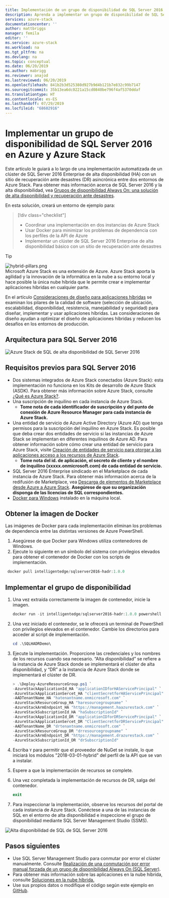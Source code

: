 ```yaml
---
title: Implementación de un grupo de disponibilidad de SQL Server 2016 en Azure y Azure Stack | Microsoft Docs
description: Aprenda a implementar un grupo de disponibilidad de SQL Server 2016 en Azure y Azure Stack.
services: azure-stack
documentationcenter: ''
author: mattbriggs
manager: femila
editor: ''
ms.service: azure-stack
ms.workload: na
ms.tgt_pltfrm: na
ms.devlang: na
ms.topic: conceptual
ms.date: 06/20/2019
ms.author: mabrigg
ms.reviewer: anajod
ms.lastreviewed: 06/20/2019
ms.openlocfilehash: 841b2b3d525380d927b9d4b121b7e832c99b7147
ms.sourcegitcommit: 35b13ea6dc0221a15cd0840be796f4af5370ddaf
ms.translationtype: HT
ms.contentlocale: es-ES
ms.lasthandoff: 07/29/2019
ms.locfileid: "68602916"
---
```

# <a name="deploy-a-sql-server-2016-availability-group-to-azure-and-azure-stack"></a>Implementar un grupo de disponibilidad de SQL Server 2016 en Azure y Azure Stack

Este artículo le guiará a lo largo de una implementación automatizada de un clúster de SQL Server 2016 Enterprise de alta disponibilidad (HA) con un sitio de recuperación ante desastres (DR) asincrónica entre dos entornos de Azure Stack. Para obtener más información acerca de SQL Server 2016 y la alta disponibilidad, vea [Grupos de disponibilidad Always On: una solución de alta disponibilidad y recuperación ante desastres](https://docs.microsoft.com/sql/database-engine/availability-groups/windows/always-on-availability-groups-sql-server?view=sql-server-2016).

En esta solución, creará un entorno de ejemplo para:

> [!div class="checklist"]
> - Coordinar una implementación en dos instancias de Azure Stack
> - Usar Docker para minimizar los problemas de dependencia con los perfiles de la API de Azure
> - Implementar un clúster de SQL Server 2016 Enterprise de alta disponibilidad básico con un sitio de recuperación ante desastres

> [!Tip]  
> ![hybrid-pillars.png](./media/azure-stack-solution-cloud-burst/hybrid-pillars.png)  
> Microsoft Azure Stack es una extensión de Azure. Azure Stack aporta la agilidad y la innovación de la informática en la nube a su entorno local y hace posible la única nube híbrida que le permite crear e implementar aplicaciones híbridas en cualquier parte.  
> 
> En el artículo [Consideraciones de diseño para aplicaciones híbridas](azure-stack-edge-pattern-overview.md) se examinan los pilares de la calidad de software (selección de ubicación, escalabilidad, disponibilidad, resistencia, manejabilidad y seguridad) para diseñar, implementar y usar aplicaciones híbridas. Las consideraciones de diseño ayudan a optimizar el diseño de aplicaciones híbridas y reducen los desafíos en los entornos de producción.

## <a name="architecture-for-sql-server-2016"></a>Arquitectura para SQL Server 2016

![Azure Stack de SQL de alta disponibilidad de SQL Server 2016](media/azure-stack-solution-sql-ha/image1.png)

## <a name="prerequisites-for-sql-server-2016"></a>Requisitos previos para SQL Server 2016

  - Dos sistemas integrados de Azure Stack conectados (Azure Stack): esta implementación no funciona en los Kits de desarrollo de Azure Stack (ASDK). Para obtener más información sobre Azure Stack, consulte [¿Qué es Azure Stack?](https://azure.microsoft.com/overview/azure-stack/).
  - Una suscripción de inquilino en cada instancia de Azure Stack.    
      - **Tome nota de cada identificador de suscripción y del punto de conexión de Azure Resource Manager para cada instancia de Azure Stack.**
  - Una entidad de servicio de Azure Active Directory (Azure AD) que tenga permisos para la suscripción del inquilino en Azure Stack. Es posible que deba crear dos entidades de servicio si las instancias de Azure Stack se implementan en diferentes inquilinos de Azure AD. Para obtener información sobre cómo crear una entidad de servicio para Azure Stack, visite [Creación de entidades de servicio para otorgar a las aplicaciones acceso a los recursos de Azure Stack](https://docs.microsoft.com/azure-stack/user/azure-stack-create-service-principals).
      - **Tome nota del id. de aplicación, el secreto de cliente y el nombre de inquilino (xxxxx.onmicrosoft.com) de cada entidad de servicio.**
  - SQL Server 2016 Enterprise sindicado en el Marketplace de cada instancia de Azure Stack. Para obtener más información acerca de la redifusión de Marketplace, vea [Descarga de elementos de Marketplace desde Azure a Azure Stack](https://docs.microsoft.com/azure-stack/operator/azure-stack-download-azure-marketplace-item).
    **Asegúrese de que su organización disponga de las licencias de SQL correspondientes.**
  - [Docker para Windows](https://docs.docker.com/docker-for-windows/) instalado en la máquina local.

## <a name="get-the-docker-image"></a>Obtener la imagen de Docker

Las imágenes de Docker para cada implementación eliminan los problemas de dependencia entre las distintas versiones de Azure PowerShell.

1.  Asegúrese de que Docker para Windows utiliza contenedores de Windows.
2.  Ejecute lo siguiente en un símbolo del sistema con privilegios elevados para obtener el contenedor de Docker con los scripts de implementación.

```powershell  
 docker pull intelligentedge/sqlserver2016-hadr:1.0.0
```

## <a name="deploy-the-availability-group"></a>Implementar el grupo de disponibilidad

1.  Una vez extraída correctamente la imagen de contenedor, inicie la imagen.

      ```powershell  
      docker run -it intelligentedge/sqlserver2016-hadr:1.0.0 powershell
      ```

2.  Una vez iniciado el contenedor, se le ofrecerá un terminal de PowerShell con privilegios elevados en el contenedor. Cambie los directorios para acceder al script de implementación.

      ```powershell  
      cd .\SQLHADRDemo\
      ```

3.  Ejecute la implementación. Proporcione las credenciales y los nombres de los recursos cuando sea necesario. “Alta disponibilidad” se refiere a la instancia de Azure Stack donde se implementará el clúster de alta disponibilidad, y “DR” a la instancia de Azure Stack donde se implementará el clúster de DR.

      ```powershell
      > .\Deploy-AzureResourceGroup.ps1 `
      -AzureStackApplicationId_HA "applicationIDforHAServicePrincipal" `
      -AzureStackApplicationSercet_HA "clientSecretforHAServicePrincipal" `
      -AADTenantName_HA "hatenantname.onmicrosoft.com" `
      -AzureStackResourceGroup_HA "haresourcegroupname" `
      -AzureStackArmEndpoint_HA "https://management.haazurestack.com" `
      -AzureStackSubscriptionId_HA "haSubscriptionId" `
      -AzureStackApplicationId_DR "applicationIDforDRServicePrincipal" `
      -AzureStackApplicationSercet_DR "ClientSecretforDRServicePrincipal" `
      -AADTenantName_DR "drtenantname.onmicrosoft.com" `
      -AzureStackResourceGroup_DR "drresourcegroupname" `
      -AzureStackArmEndpoint_DR "https://management.drazurestack.com" `
      -AzureStackSubscriptionId_DR "drSubscriptionId"
      ```

4.  Escriba `Y` para permitir que el proveedor de NuGet se instale, lo que iniciará los módulos "2018-03-01-hybrid" del perfil de la API que se van a instalar.

5.  Espere a que la implementación de recursos se complete.

6.  Una vez completada la implementación de recursos de DR, salga del contenedor.

      ```powershell
      exit
      ```

7.  Para inspeccionar la implementación, observe los recursos del portal de cada instancia de Azure Stack. Conéctese a una de las instancias de SQL en el entorno de alta disponibilidad e inspeccione el grupo de disponibilidad mediante SQL Server Management Studio (SSMS).

![Alta disponibilidad de SQL de SQL Server 2016](media/azure-stack-solution-sql-ha/image2.png)

## <a name="next-steps"></a>Pasos siguientes

  - Use SQL Server Management Studio para conmutar por error el clúster manualmente. Consulte [Realización de una conmutación por error manual forzada de un grupo de disponibilidad Always On (SQL Server)](https://docs.microsoft.com/sql/database-engine/availability-groups/windows/perform-a-forced-manual-failover-of-an-availability-group-sql-server?view=sql-server-2017).
  - Para obtener más información sobre las aplicaciones en la nube híbrida, consulte [Soluciones en la nube híbrida.](https://aka.ms/azsdevtutorials)
  - Use sus propios datos o modifique el código según este ejemplo en [GitHub](https://github.com/Azure-Samples/azure-intelligent-edge-patterns).
